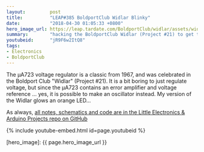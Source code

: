 ```yaml
---
layout:         post
title:          "LEAP#385 BoldportClub Widlar Blinky"
date:           "2018-04-30 01:05:33 +0800"
hero_image_url: https://leap.tardate.com/BoldportClub/widlar/assets/widlar_build.jpg
summary:        "hacking the BoldportClub Widlar (Project #21) to get the classic µA723 to do something other than voltage regulation (LED blinky)"
youtubeid:      "jR9F6w2ItQ8"
tags:
- Electronics
- BoldportClub
---
```


The µA723 voltage regulator is a classic from 1967, and was celebrated in the Boldport Club "Widlar" (Project #21).
It is a bit boring to just regulate voltage, but since the µA723 contains an error amplifier and voltage reference ...
yes, it is possible to make an oscillator instead. My version of the Widlar glows an orange LED...

As always, [all notes, schematics and code are in the Little Electronics & Arduino Projects repo on GitHub][project]

{% include youtube-embed.html id=page.youtubeid %}

[leap]: https://leap.tardate.com
[project]: https://github.com/tardate/LittleArduinoProjects/tree/master/BoldportClub/widlar
[hero_image]: {{ page.hero_image_url }}
